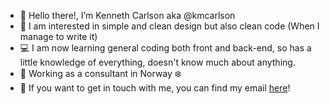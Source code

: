 - 👋 Hello there!, I’m Kenneth Carlson aka @kmcarlson
- 👀 I am interested in simple and clean design but also clean code (When I manage to write it) 
- :computer: I am now learning general coding both front and back-end, so has a little knowledge of everything, doesn't know much about anything.
- :office: Working as a consultant in Norway :snowflake:
- :love_letter: If you want to get in touch with me, you can find my email <a href="mailto:kc@kreatif.no">here</a>! 

<!---
kmcarlson/kmcarlson is a ✨ special ✨ repository because its `README.md` (this file) appears on your GitHub profile.
You can click the Preview link to take a look at your changes.
--->
